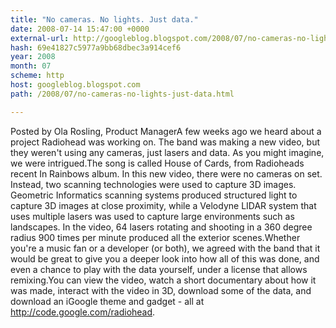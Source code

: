 ```yaml
---
title: "No cameras. No lights. Just data."
date: 2008-07-14 15:47:00 +0000
external-url: http://googleblog.blogspot.com/2008/07/no-cameras-no-lights-just-data.html
hash: 69e41827c5977a9bb68dbec3a914cef6
year: 2008
month: 07
scheme: http
host: googleblog.blogspot.com
path: /2008/07/no-cameras-no-lights-just-data.html

---
```


Posted by Ola Rosling, Product ManagerA few weeks ago we heard about a project Radiohead was working on. The band was making a new video, but they weren't using any cameras, just lasers and data. As you might imagine, we were intrigued.The song is called House of Cards, from Radioheads recent In Rainbows album.  In this new video, there were no cameras on set. Instead, two scanning technologies were used to capture 3D images.  Geometric Informatics scanning systems produced structured light to capture 3D images at close proximity, while a Velodyne LIDAR system that uses multiple lasers was used to capture large environments such as landscapes. In the video, 64 lasers rotating and shooting in a 360 degree radius 900 times per minute produced all the exterior scenes.Whether you're a music fan or a developer (or both), we agreed with the band that it would be great to give you a deeper look into how all of this was done, and even a chance to play with the data yourself, under a license that allows remixing.You can view the video, watch a short documentary about how it was made, interact with the video in 3D, download some of the data, and download an iGoogle theme and gadget - all at http://code.google.com/radiohead.
